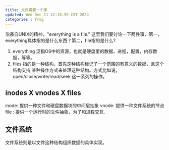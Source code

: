```yaml
---
title: 文件需要一个家
updated: Wed Dec 11 12:15:59 CST 2024
categories : frog
---
```

沿袭自UNIX的精神，"everything is a file." 这里我们要讨论一下两件事，第一，
everything具体指的是什么东西？第二，file指的是什么?

1. everything 泛指OS中的资源，也就是硬盘里的数据，进程，配置，内存数据，等等。
2. files 指的是一种结构，首先这种结构标记了一个范围的有意义的数据，且这个结构支持
    某种操作方式来处理这种结构。方式比如说，open/close/write/read/seek
    这一系列的操作。

## inodes X vnodes X files 
inode: 提供一种文件和硬盘数据块的中间层抽象
vnode: 提供一种文件系统的节点
file : 提供一个运行时的文件抽象，为了和进程交互.



## 文件系统
文件系统则是以文件这种结构组织数据的具体实现。
